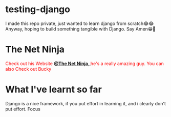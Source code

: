 # testing-django

<p>I made this repo private, just wanted to learn django from scratch😂😂
Anyway, hoping to build something tangible with Django. Say Amen😁🙌</p>

# <b>The Net Ninja</b>

<p style="color:red">Check out his Website <a href="https://www.thenetninja.co.uk/"><b>@The Net Ninja</b>, </a> he's a really amazing guy. You can also Check out Bucky</p>

# What I've learnt so far

<p>Django is a nice framework, if you put effort in learning it, and i clearly don't put effort. Focus</p>
